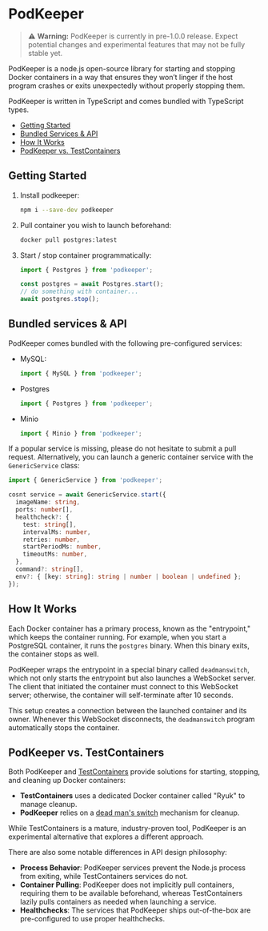 # PodKeeper

> ⚠️ **Warning:** PodKeeper is currently in pre-1.0.0 release. Expect potential changes and experimental features that may not be fully stable yet.

PodKeeper is a node.js open-source library for starting and stopping Docker containers in a way that ensures they won’t linger if the host program crashes or exits unexpectedly without properly stopping them.

PodKeeper is written in TypeScript and comes bundled with TypeScript types.

- [Getting Started](#getting-started)
- [Bundled Services & API](#bundled-services--api)
- [How It Works](#how-it-works)
- [PodKeeper vs. TestContainers](#podkeeper-vs-testcontainers)

## Getting Started

1. Install podkeeper:

    ```sh
    npm i --save-dev podkeeper
    ```

1. Pull container you wish to launch beforehand:

    ```sh
    docker pull postgres:latest
    ```

1. Start / stop container programmatically:

    ```ts
    import { Postgres } from 'podkeeper';

    const postgres = await Postgres.start();
    // do something with container...
    await postgres.stop();
    ```

## Bundled services & API

PodKeeper comes bundled with the following pre-configured services:

* MySQL:

    ```ts
    import { MySQL } from 'podkeeper';
    ```

* Postgres

    ```ts
    import { Postgres } from 'podkeeper';
    ```

* Minio

    ```ts
    import { Minio } from 'podkeeper';
    ```

If a popular service is missing, please do not hesitate to submit a pull request.
Alternatively, you can launch a generic container service with the `GenericService` class:

```ts
import { GenericService } from 'podkeeper';

cosnt service = await GenericService.start({
  imageName: string,
  ports: number[],
  healthcheck?: {
    test: string[],
    intervalMs: number,
    retries: number,
    startPeriodMs: number,
    timeoutMs: number,
  },
  command?: string[],
  env?: { [key: string]: string | number | boolean | undefined };
});
```

## How It Works

Each Docker container has a primary process, known as the "entrypoint," which keeps the container running. For example, when you start a PostgreSQL container, it runs the `postgres` binary. When this binary exits, the container stops as well.

PodKeeper wraps the entrypoint in a special binary called `deadmanswitch`, which not only starts the entrypoint but also launches a WebSocket server. The client that initiated the container must connect to this WebSocket server; otherwise, the container will self-terminate after 10 seconds.

This setup creates a connection between the launched container and its owner. Whenever this WebSocket disconnects, the `deadmanswitch` program automatically stops the container.

## PodKeeper vs. TestContainers

Both PodKeeper and [TestContainers](https://testcontainers.com/) provide solutions for starting, stopping, and cleaning up Docker containers:

- **TestContainers** uses a dedicated Docker container called "Ryuk" to manage cleanup.
- **PodKeeper** relies on a [dead man's switch](https://en.wikipedia.org/wiki/Dead_man%27s_switch) mechanism for cleanup.

While TestContainers is a mature, industry-proven tool, PodKeeper is an experimental alternative that explores a different approach.

There are also some notable differences in API design philosophy:

- **Process Behavior**: PodKeeper services prevent the Node.js process from exiting, while TestContainers services do not.
- **Container Pulling**: PodKeeper does not implicitly pull containers, requiring them to be available beforehand, whereas TestContainers lazily pulls containers as needed when launching a service.
- **Healthchecks**: The services that PodKeeper ships out-of-the-box are pre-configured to use proper healthchecks.
